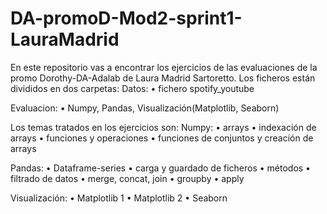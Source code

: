 # DA-promoD-Mod2-sprint1-LauraMadrid

En este repositorio vas a encontrar los ejercicios de las evaluaciones de la promo Dorothy-DA-Adalab de Laura Madrid Sartoretto.
Los ficheros están divididos en dos carpetas:
Datos:
•	fichero spotify_youtube

Evaluacion:
•	Numpy, Pandas, Visualización(Matplotlib, Seaborn)

Los temas tratados en los ejercicios son: Numpy:
•	arrays
•	indexación de arrays
•	funciones y operaciones
•	funciones de conjuntos y creación de arrays

Pandas:
•	Dataframe-series
•	carga y guardado de ficheros
•	métodos
•	filtrado de datos
•	merge, concat, join
•	groupby
•	apply

Visualización:
•	Matplotlib 1
•	Matplotlib 2
•	Seaborn

